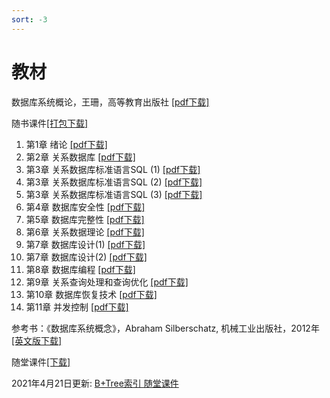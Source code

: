 ```yaml
---
sort: -3
---
```


# 教材

数据库系统概论，王珊，高等教育出版社 [[pdf下载]](../../assets/file/db_system_concepts_5th.pdf)

随书课件[[打包下载]](../../assets/file/db_slides/db_spring2021.zip)

1. 第1章 绪论 [[pdf下载]](../../assets/file/db_slides/ch_1.pdf)
1. 第2章 关系数据库 [[pdf下载]](../../assets/file/db_slides/ch_2.pdf)
1. 第3章 关系数据库标准语言SQL (1) [[pdf下载]](../../assets/file/db_slides/ch_3_1.pdf)
1. 第3章 关系数据库标准语言SQL (2) [[pdf下载]](../../assets/file/db_slides/ch_3_2.pdf)
1. 第3章 关系数据库标准语言SQL (3) [[pdf下载]](../../assets/file/db_slides/ch_3_3.pdf)
1. 第4章 数据库安全性 [[pdf下载]](../../assets/file/db_slides/ch_4.pdf)
1. 第5章 数据库完整性 [[pdf下载]](../../assets/file/db_slides/ch_5.pdf)
1. 第6章 关系数据理论 [[pdf下载]](../../assets/file/db_slides/ch_6.pdf)
1. 第7章 数据库设计(1) [[pdf下载]](../../assets/file/db_slides/ch_7_1.pdf)
1. 第7章 数据库设计(2) [[pdf下载]](../../assets/file/db_slides/ch_7_2.pdf)
1. 第8章 数据库编程 [[pdf下载]](../../assets/file/db_slides/ch_8.pdf)
1. 第9章 关系查询处理和查询优化 [[pdf下载]](../../assets/file/db_slides/ch_9.pdf)
1. 第10章 数据库恢复技术 [[pdf下载]](../../assets/file/db_slides/ch_10.pdf)
1. 第11章 并发控制 [[pdf下载]](../../assets/file/db_slides/ch_11.pdf)


参考书：《数据库系统概念》，Abraham Silberschatz, 机械工业出版社，2012年  [[英文版下载]](../../assets/file/Database_System_Concepts_6th_edition.pdf)

随堂课件[[下载]](../../assets/file/db-s21.pdf)

2021年4月21日更新: [B+Tree索引 随堂课件](../../assets/file/data_structures_and_optimization.pdf)